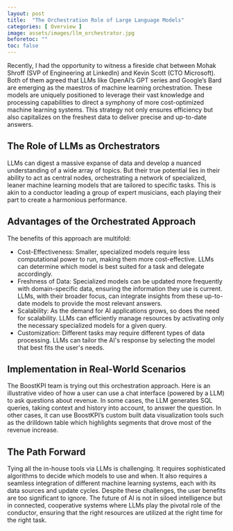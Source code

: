 ```yaml
---
layout: post
title:  "The Orchestration Role of Large Language Models"
categories: [ Overview ]
image: assets/images/llm_orchestrator.jpg
beforetoc: ""
toc: false
---
```


Recently, I had the opportunity to witness a fireside chat between Mohak Shroff (SVP of Engineering at LinkedIn) and Kevin Scott (CTO Microsoft). Both of them agreed that LLMs like OpenAI’s GPT series and Google’s Bard  are emerging as the maestros of machine learning orchestration. These models are uniquely positioned to leverage their vast knowledge and processing capabilities to direct a symphony of more cost-optimized machine learning systems. This strategy not only ensures efficiency but also capitalizes on the freshest data to deliver precise and up-to-date answers.

## The Role of LLMs as Orchestrators
LLMs can digest a massive expanse of data and develop a nuanced understanding of a wide array of topics. But their true potential lies in their ability to act as central nodes, orchestrating a network of specialized, leaner machine learning models that are tailored to specific tasks. This is akin to a conductor leading a group of expert musicians, each playing their part to create a harmonious performance.

## Advantages of the Orchestrated Approach
The benefits of this approach are multifold:
* Cost-Effectiveness: Smaller, specialized models require less computational power to run, making them more cost-effective. LLMs can determine which model is best suited for a task and delegate accordingly.
* Freshness of Data: Specialized models can be updated more frequently with domain-specific data, ensuring the information they use is current. LLMs, with their broader focus, can integrate insights from these up-to-date models to provide the most relevant answers.
* Scalability: As the demand for AI applications grows, so does the need for scalability. LLMs can efficiently manage resources by activating only the necessary specialized models for a given query.
* Customization: Different tasks may require different types of data processing. LLMs can tailor the AI's response by selecting the model that best fits the user's needs.

## Implementation in Real-World Scenarios
The BoostKPI team is trying out this orchestration approach. Here is an illustrative video of how a user can use a chat interface (powered by a LLM) to ask questions about revenue. In some cases, the LLM generates SQL queries, taking context and history into account, to answer the question. In other cases, it can use BoostKPI’s custom built data visualization tools such as the drilldown table which highlights segments that drove most of the revenue increase.

## The Path Forward
Tying all the in-house tools via LLMs is challenging. It requires sophisticated algorithms to decide which models to use and when. It also requires a seamless integration of different machine learning systems, each with its data sources and update cycles. Despite these challenges, the user benefits are too significant to ignore.
The future of AI is not in siloed intelligence but in connected, cooperative systems where LLMs play the pivotal role of the conductor, ensuring that the right resources are utilized at the right time for the right task.

